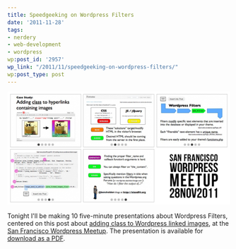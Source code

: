 ```yaml
---
title: Speedgeeking on Wordpress Filters
date: '2011-11-28'
tags:
- nerdery
- web-development
- wordpress
wp:post_id: '2957'
wp_link: "/2011/11/speedgeeking-on-wordpress-filters/"
wp:post_type: post
---
```


![](2011-11-28-Speedgeeking-on-Wordpress-Filters/Wordpress-Filters-Presentation-600x305.png "Wordpress Filters Presentation")

Tonight I'll be making 10 five-minute presentations about Wordpress Filters, centered on this post about [adding class to Wordpress linked images](http://www.island94.org/2011/01/adding-class-to-wordpress-linked-images/), at the [ San Francisco Wordpress Meetup](http://www.meetup.com/wordpress-sf/events/40941622/). The presentation is available for [download as a PDF](2011-11-28-Speedgeeking-on-Wordpress-Filters/Wordpress-Filters-Speedgeeking-Ben-Sheldon.pdf).
